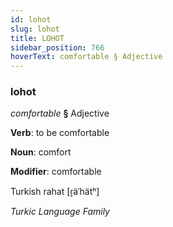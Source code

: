 ```yaml
---
id: lohot
slug: lohot
title: LOHOT
sidebar_position: 766
hoverText: comfortable § Adjective
---
```


### lohot

*comfortable* **§** Adjective

**Verb**: to be comfortable

**Noun**: comfort

**Modifier**: comfortable

Turkish rahat [ɾ̞äˈhätʰ]

*Turkic Language Family*